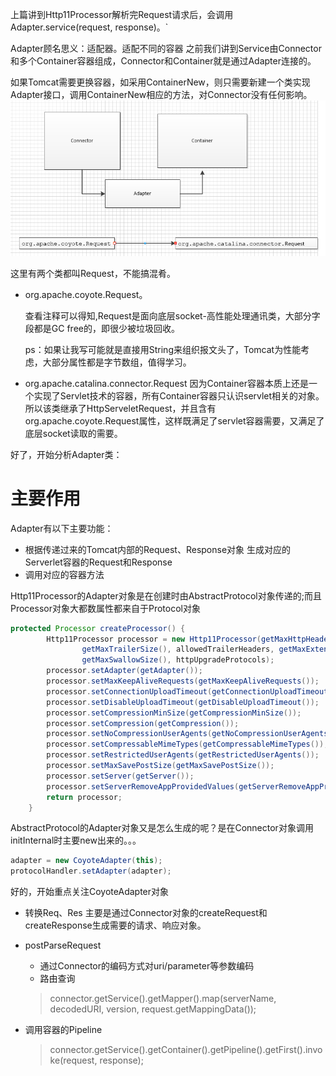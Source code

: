 上篇讲到Http11Processor解析完Request请求后，会调用Adapter.service(request, response)。`<br>

Adapter顾名思义：适配器。适配不同的容器
之前我们讲到Service由Connector和多个Container容器组成，Connector和Container就是通过Adapter连接的。<br>

如果Tomcat需要更换容器，如采用ContainerNew，则只需要新建一个类实现Adapter接口，调用ContainerNew相应的方法，对Connector没有任何影响。
![tomcat-connector-adapter](../../Resource/Tomcat-Connector-Adapter.png)

这里有两个类都叫Request，不能搞混肴。
* org.apache.coyote.Request。

  查看注释可以得知,Request是面向底层socket-高性能处理通讯类，大部分字段都是GC free的，即很少被垃圾回收。

  ps：如果让我写可能就是直接用String来组织报文头了，Tomcat为性能考虑，大部分属性都是字节数组，值得学习。
* org.apache.catalina.connector.Request
  因为Container容器本质上还是一个实现了Servlet技术的容器，所有Container容器只认识servlet相关的对象。
  所以该类继承了HttpServeletRequest，并且含有org.apache.coyote.Request属性，这样既满足了servlet容器需要，又满足了底层socket读取的需要。

好了，开始分析Adapter类：

# 主要作用
Adapter有以下主要功能：
* 根据传递过来的Tomcat内部的Request、Response对象 生成对应的Serverlet容器的Request和Response
* 调用对应的容器方法


Http11Processor的Adapter对象是在创建时由AbstractProtocol对象传递的;而且Processor对象大都数属性都来自于Protocol对象
``` java
protected Processor createProcessor() {
        Http11Processor processor = new Http11Processor(getMaxHttpHeaderSize(), getEndpoint(),
                getMaxTrailerSize(), allowedTrailerHeaders, getMaxExtensionSize(),
                getMaxSwallowSize(), httpUpgradeProtocols);
        processor.setAdapter(getAdapter());
        processor.setMaxKeepAliveRequests(getMaxKeepAliveRequests());
        processor.setConnectionUploadTimeout(getConnectionUploadTimeout());
        processor.setDisableUploadTimeout(getDisableUploadTimeout());
        processor.setCompressionMinSize(getCompressionMinSize());
        processor.setCompression(getCompression());
        processor.setNoCompressionUserAgents(getNoCompressionUserAgents());
        processor.setCompressableMimeTypes(getCompressableMimeTypes());
        processor.setRestrictedUserAgents(getRestrictedUserAgents());
        processor.setMaxSavePostSize(getMaxSavePostSize());
        processor.setServer(getServer());
        processor.setServerRemoveAppProvidedValues(getServerRemoveAppProvidedValues());
        return processor;
    }
```
AbstractProtocol的Adapter对象又是怎么生成的呢？是在Connector对象调用initInternal时主要new出来的。。。
``` java
adapter = new CoyoteAdapter(this);
protocolHandler.setAdapter(adapter);
```

好的，开始重点关注CoyoteAdapter对象
* 转换Req、Res
    主要是通过Connector对象的createRequest和createResponse生成需要的请求、响应对象。

* postParseRequest
   * 通过Connector的编码方式对uri/parameter等参数编码
   * 路由查询
    > connector.getService().getMapper().map(serverName, decodedURI,
                    version, request.getMappingData());
* 调用容器的Pipeline
    > connector.getService().getContainer().getPipeline().getFirst().invoke(request, response);
